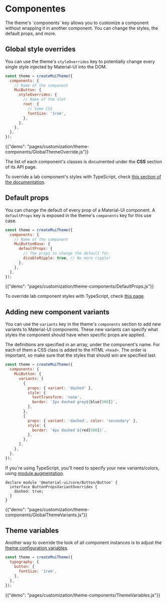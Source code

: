 # Componentes

<p class="description">The theme's `components` key allows you to customize a component without wrapping it in another component. You can change the styles, the default props, and more.</p>

## Global style overrides

You can use the theme's `styleOverrides` key to potentially change every single style injected by Material-UI into the DOM.

```js
const theme = createMuiTheme({
  components: {
    // Name of the component
    MuiButton: {
      styleOverrides: {
        // Name of the slot
        root: {
          // Some CSS
          fontSize: '1rem',
        },
      },
    },
  },
});
```

{{"demo": "pages/customization/theme-components/GlobalThemeOverride.js"}}

The list of each component's classes is documented under the **CSS** section of its API page.

To override a lab component's styles with TypeScript, check [this section of the documentation](/components/about-the-lab/#typescript).

## Default props

You can change the default of every prop of a Material-UI component. A `defaultProps` key is exposed in the theme's `components` key for this use case.

```js
const theme = createMuiTheme({
  components: {
    // Name of the component
    MuiButtonBase: {
      defaultProps: {
        // The props to change the default for.
        disableRipple: true, // No more ripple!
      },
    },
  },
});
```

{{"demo": "pages/customization/theme-components/DefaultProps.js"}}

To override lab component styles with TypeScript, check [this page](/components/about-the-lab/#typescript).

## Adding new component variants

You can use the `variants` key in the theme's `components` section to add new variants to Material-UI components. These new variants can specify what styles the component should have when specific props are applied.

The definitions are specified in an array, under the component's name. For each of them a CSS class is added to the HTML `<head>`. The order is important, so make sure that the styles that should win are specified last.

```js
const theme = createMuiTheme({
  components: {
    MuiButton: {
      variants: [
        {
          props: { variant: 'dashed' },
          style: {
            textTransform: 'none',
            border: `2px dashed grey${blue[500]}`,
          },
        },
        {
          props: { variant: 'dashed', color: 'secondary' },
          style: {
            border: `4px dashed ${red[500]}`,
          },
        },
      ],
    },
  },
});
```

If you're using TypeScript, you'll need to specify your new variants/colors, using [module augmentation](https://www.typescriptlang.org/docs/handbook/declaration-merging.html#module-augmentation).

```tsx
declare module '@material-ui/core/Button/Button' {
  interface ButtonPropsVariantOverrides {
    dashed: true;
  }
}
```

{{"demo": "pages/customization/theme-components/GlobalThemeVariants.js"}}

## Theme variables

Another way to override the look of all component instances is to adjust the [theme configuration variables](/customization/theming/#theme-configuration-variables).

```js
const theme = createMuiTheme({
  typography: {
    button: {
      fontSize: '1rem',
    },
  },
});
```

{{"demo": "pages/customization/theme-components/ThemeVariables.js"}}
